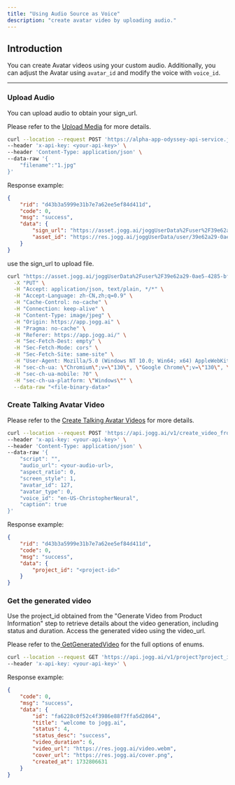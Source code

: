 ```yaml
---
title: "Using Audio Source as Voice"
description: "create avatar video by uploading audio."
---
```


## Introduction

You can create Avatar videos using your custom audio.&#x20;
Additionally, you can adjust the Avatar using `avatar_id` and modify the voice with `voice_id`.

***

### Upload Audio

You can upload audio to obtain your sign\_url.

Please refer to the [Upload Media](https://docs.jogg.ai/api-reference/UploadFile/UploadFile) for more details.

```bash
curl --location --request POST 'https://alpha-app-odyssey-api-service.jogg.ai/open/v1/upload/asset' \
--header 'x-api-key: <your-api-key>' \
--header 'Content-Type: application/json' \
--data-raw '{
    "filename":"1.jpg"
}'
```

Response example:

```json
{
    "rid": "d43b3a5999e31b7e7a62ee5ef84d411d",
    "code": 0,
    "msg": "success",
    "data": {
        "sign_url": "https://asset.jogg.ai/joggUserData%2Fuser%2F39e62a29-0ae5-4285-bfc3-f0c65925ca0b%2Fusermedia%2F2024-11-29%2Fe06c14cbb52447aeb102eef61a9d0c57.jpg?Expires=1732878546&OSSAccessKeyId=LTAI5tJL4GudkEeC2wcuRj88&Signature=b5fNX2sKyXwoBJT1T0BVA%2Fhg1uM%3D&callback=eyJjYWxsYmFja0JvZHkiOiJjcmM2ND0ke2NyYzY0fVx1MDAyNmNvbnRlbnRfbWQ1PSR7Y29udGVudE1kNX1cdTAwMjZvYmplY3Q9JHtvYmplY3R9XHUwMDI2c2l6ZT0ke3NpemV9XHUwMDI2dD0xNzMyODc3OTQ2LjI3NTNcdTAwMjZtaW1lVHlwZT0ke21pbWVUeXBlfVx1MDAyNmltYWdlX2g9JHtpbWFnZUluZm8uaGVpZ2h0fVx1MDAyNmltYWdlX3c9JHtpbWFnZUluZm8ud2lkdGh9XHUwMDI2aW1hZ2VfZj0ke2ltYWdlSW5mby5mb3JtYXR9IiwiY2FsbGJhY2tVcmwiOiJodHRwczovL2FscGhhLWFwcC1vZHlzc2V5LWFwaS1zZXJ2aWNlLmpvZ2cuYWkvY29tbW9uL29zc19jYWxsYmFjayJ9",
        "asset_id": "https://res.jogg.ai/joggUserData/user/39e62a29-0ae5-4285-bfc3-f0c65925ca0b/usermedia/2024-11-29/e06c14cbb52447aeb102eef61a9d0c57.jpg",
    }
}
```

use the sign\_url to upload file.

```bash
curl "https://asset.jogg.ai/joggUserData%2Fuser%2F39e62a29-0ae5-4285-bfc3-f0c65925ca0b%2Fusermedia%2F2024-11-29%2Fbc8a904a39cc43beaa80c64b09ea64a5.jpg?Expires=1732878919&OSSAccessKeyId=LTAI5tJL4GudkEeC2wcuRj88&Signature=vRYWiFCNerUllLTQ+SIDRh6fm3M%3D&callback=eyJjYWxsYmFja0JvZHkiOiJjcmM2ND0ke2NyYzY0fVx1MDAyNmNvbnRlbnRfbWQ1PSR7Y29udGVudE1kNX1cdTAwMjZvYmplY3Q9JHtvYmplY3R9XHUwMDI2c2l6ZT0ke3NpemV9XHUwMDI2dD0xNzMyODc4MzE5LjI3NTNcdTAwMjZtaW1lVHlwZT0ke21pbWVUeXBlfVx1MDAyNmltYWdlX2g9JHtpbWFnZUluZm8uaGVpZ2h0fVx1MDAyNmltYWdlX3c9JHtpbWFnZUluZm8ud2lkdGh9XHUwMDI2aW1hZ2VfZj0ke2ltYWdlSW5mby5mb3JtYXR9IiwiY2FsbGJhY2tVcmwiOiJodHRwczovL2FwaS1zZXJ2aWNlcy5qb2dnLmFpL2NvbW1vbi9vc3NfY2FsbGJhY2sifQ%3D%3D" \
  -X "PUT" \
  -H "Accept: application/json, text/plain, */*" \
  -H "Accept-Language: zh-CN,zh;q=0.9" \
  -H "Cache-Control: no-cache" \
  -H "Connection: keep-alive" \
  -H "Content-Type: image/jpeg" \
  -H "Origin: https://app.jogg.ai" \
  -H "Pragma: no-cache" \
  -H "Referer: https://app.jogg.ai/" \
  -H "Sec-Fetch-Dest: empty" \
  -H "Sec-Fetch-Mode: cors" \
  -H "Sec-Fetch-Site: same-site" \
  -H "User-Agent: Mozilla/5.0 (Windows NT 10.0; Win64; x64) AppleWebKit/537.36 (KHTML, like Gecko) Chrome/130.0.0.0 Safari/537.36" \
  -H "sec-ch-ua: \"Chromium\";v=\"130\", \"Google Chrome\";v=\"130\", \"Not?A_Brand\";v=\"99\"" \
  -H "sec-ch-ua-mobile: ?0" \
  -H "sec-ch-ua-platform: \"Windows\"" \
  --data-raw "<file-binary-data>"
```

### Create Talking Avatar Video

Please refer to the [Create Talking Avatar Videos](https://docs.jogg.ai/api-reference/Create-Avatar-Videos/CreateAvatarVideo) for more details.

```bash
curl --location --request POST 'https://api.jogg.ai/v1/create_video_from_talking_avatar' \
--header 'x-api-key: <your-api-key>' \
--header 'Content-Type: application/json' \
--data-raw '{
    "script": "",
    "audio_url": <your-audio-url>,
    "aspect_ratio": 0,
    "screen_style": 1,
    "avatar_id": 127,
    "avatar_type": 0,
    "voice_id": "en-US-ChristopherNeural",
    "caption": true   
}'
```

Response example:

```json
{
    "rid": "d43b3a5999e31b7e7a62ee5ef84d411d",
    "code": 0,
    "msg": "success",
    "data": {
        "project_id": "<project-id>"   
    }
}
```

### Get the generated video

Use the project\_id obtained from the "Generate Video from Product Information" step to retrieve details about the video generation, including status and duration. Access the generated video using the video\_url.

Please refer to the[ GetGeneratedVideo](https://docs.jogg.ai/api-reference/GetGeneratedVideo/GetGeneratedVideo) for the full options of enums.

```bash
curl --location --request GET 'https://api.jogg.ai/v1/project?project_id=fa6228c0f52c4f3986e88f7ffa5d2864' \
--header 'x-api-key: <your-api-key>' \
```

Response example:

```json
{
    "code": 0,
    "msg": "success",
    "data": {
        "id": "fa6228c0f52c4f3986e88f7ffa5d2864",
        "title": "welcome to jogg.ai",
        "status": 4,
        "status_desc": "success",
        "video_duration": 6,
        "video_url": "https://res.jogg.ai/video.webm",
        "cover_url": "https://res.jogg.ai/cover.png",
        "created_at": 1732806631
    }
}
```